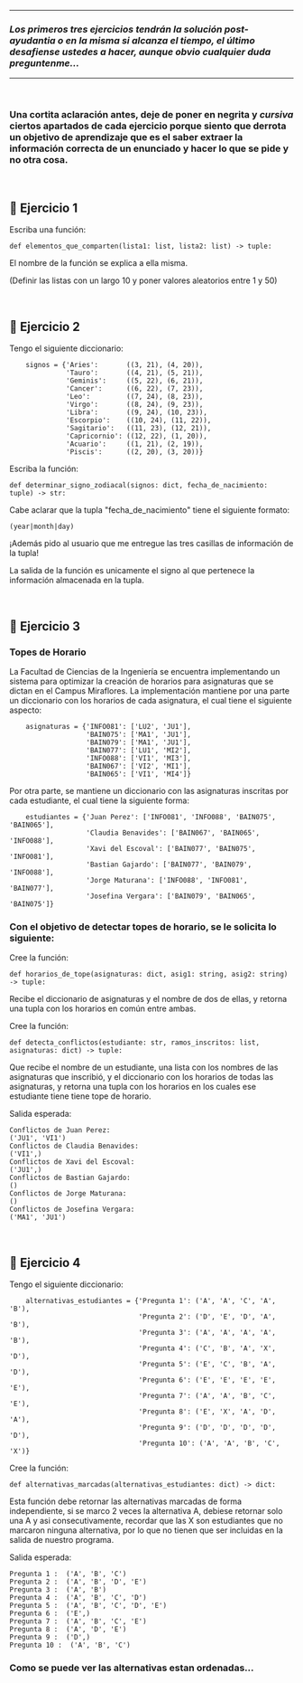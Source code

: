 
---
### _Los primeros tres ejercicios tendrán la solución post-ayudantia o en la misma si alcanza el tiempo, el último desafiense ustedes a hacer, aunque obvio cualquier duda preguntenme..._
---

<br/>

### Una cortita aclaración antes, deje de poner en **negrita** y _cursiva_ ciertos apartados de cada ejercicio porque siento que derrota un objetivo de aprendizaje que es el saber extraer la información correcta de un enunciado y hacer lo que se pide y no otra cosa. 

<br/>

## 🍉 **Ejercicio 1**

Escriba una función:

```
def elementos_que_comparten(lista1: list, lista2: list) -> tuple:
```

El nombre de la función se explica a ella misma.

(Definir las listas con un largo 10 y poner valores aleatorios entre 1 y 50)

<br/>

## 🍉 **Ejercicio 2**

Tengo el siguiente diccionario:

```
    signos = {'Aries':       ((3, 21), (4, 20)),
              'Tauro':       ((4, 21), (5, 21)),
              'Geminis':     ((5, 22), (6, 21)),
              'Cancer':      ((6, 22), (7, 23)),
              'Leo':         ((7, 24), (8, 23)),
              'Virgo':       ((8, 24), (9, 23)),
              'Libra':       ((9, 24), (10, 23)),
              'Escorpio':    ((10, 24), (11, 22)),
              'Sagitario':   ((11, 23), (12, 21)),
              'Capricornio': ((12, 22), (1, 20)),
              'Acuario':     ((1, 21), (2, 19)),
              'Piscis':      ((2, 20), (3, 20))}
```

Escriba la función:

```
def determinar_signo_zodiacal(signos: dict, fecha_de_nacimiento: tuple) -> str:
```

Cabe aclarar que la tupla "fecha_de_nacimiento" tiene el siguiente formato:

```
(year|month|day)
```

¡Además pido al usuario que me entregue las tres casillas de información de la tupla!

La salida de la función es unicamente el signo al que pertenece la información almacenada en la tupla.

<br/>

## 🍉 **Ejercicio 3**

### **Topes de Horario**

La Facultad de Ciencias de la Ingeniería se encuentra implementando un sistema para optimizar la creación de horarios para asignaturas que se dictan en el Campus Miraflores. La implementación mantiene por una parte un diccionario con los horarios de cada asignatura, el cual tiene el siguiente aspecto:

```
    asignaturas = {'INFO081': ['LU2', 'JU1'],
                   'BAIN075': ['MA1', 'JU1'],
                   'BAIN079': ['MA1', 'JU1'],
                   'BAIN077': ['LU1', 'MI2'],
                   'INFO088': ['VI1', 'MI3'],
                   'BAIN067': ['VI2', 'MI1'],
                   'BAIN065': ['VI1', 'MI4']}
```

Por otra parte, se mantiene un diccionario con las asignaturas inscritas por cada estudiante, el cual tiene la siguiente forma:

```
    estudiantes = {'Juan Perez': ['INFO081', 'INFO088', 'BAIN075', 'BAIN065'],
                   'Claudia Benavides': ['BAIN067', 'BAIN065', 'INFO088'],
                   'Xavi del Escoval': ['BAIN077', 'BAIN075', 'INFO081'],
                   'Bastian Gajardo': ['BAIN077', 'BAIN079', 'INFO088'],
                   'Jorge Maturana': ['INFO088', 'INFO081', 'BAIN077'],
                   'Josefina Vergara': ['BAIN079', 'BAIN065', 'BAIN075']}
```

### **Con el objetivo de detectar topes de horario, se le solicita lo siguiente:**

Cree la función:

```
def horarios_de_tope(asignaturas: dict, asig1: string, asig2: string) -> tuple:
```

Recibe el diccionario de asignaturas y el nombre de dos de ellas, y retorna una tupla con los horarios en común entre ambas.

Cree la función:

```
def detecta_conflictos(estudiante: str, ramos_inscritos: list, asignaturas: dict) -> tuple:
```

Que recibe el nombre de un estudiante, una lista con los nombres de las asignaturas que inscribió, y el diccionario con los horarios de todas las asignaturas, y retorna una tupla con los horarios en los cuales ese estudiante tiene tiene tope de horario.

Salida esperada:

```
Conflictos de Juan Perez:
('JU1', 'VI1')
Conflictos de Claudia Benavides:
('VI1',)
Conflictos de Xavi del Escoval:
('JU1',)
Conflictos de Bastian Gajardo:
()
Conflictos de Jorge Maturana:
()
Conflictos de Josefina Vergara:
('MA1', 'JU1')
```

<br/>

## 🍉 **Ejercicio 4**

Tengo el siguiente diccionario:

```
    alternativas_estudiantes = {'Pregunta 1': ('A', 'A', 'C', 'A', 'B'),
                                'Pregunta 2': ('D', 'E', 'D', 'A', 'B'),
                                'Pregunta 3': ('A', 'A', 'A', 'A', 'B'),
                                'Pregunta 4': ('C', 'B', 'A', 'X', 'D'),
                                'Pregunta 5': ('E', 'C', 'B', 'A', 'D'),
                                'Pregunta 6': ('E', 'E', 'E', 'E', 'E'),
                                'Pregunta 7': ('A', 'A', 'B', 'C', 'E'),
                                'Pregunta 8': ('E', 'X', 'A', 'D', 'A'),
                                'Pregunta 9': ('D', 'D', 'D', 'D', 'D'),
                                'Pregunta 10': ('A', 'A', 'B', 'C', 'X')}
```

Cree la función:

```
def alternativas_marcadas(alternativas_estudiantes: dict) -> dict:
```

Esta función debe retornar las alternativas marcadas de forma independiente, si se marco 2 veces la alternativa A, debiese retornar solo una A y asi consecutivamente, recordar que las X son estudiantes que no marcaron ninguna alternativa, por lo que no tienen que ser incluidas en la salida de nuestro programa.

Salida esperada:

```
Pregunta 1 :  ('A', 'B', 'C')
Pregunta 2 :  ('A', 'B', 'D', 'E')
Pregunta 3 :  ('A', 'B')
Pregunta 4 :  ('A', 'B', 'C', 'D')
Pregunta 5 :  ('A', 'B', 'C', 'D', 'E')
Pregunta 6 :  ('E',)
Pregunta 7 :  ('A', 'B', 'C', 'E')
Pregunta 8 :  ('A', 'D', 'E')
Pregunta 9 :  ('D',)
Pregunta 10 :  ('A', 'B', 'C')
```

### **Como se puede ver las alternativas estan ordenadas...**